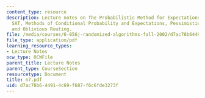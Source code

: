 ```yaml
---
content_type: resource
description: Lecture notes on The Probabilistic Method for Expectations, Wiring, MAX
  SAT, Methods of Conditional Probability and Expectations, Pessimistic Estimators
  and Oblivious Routing.
file: /media/courses/6-856j-randomized-algorithms-fall-2002/d7ac78b644914c69f687f6c6fde3273f_n7.pdf
file_type: application/pdf
learning_resource_types:
- Lecture Notes
ocw_type: OCWFile
parent_title: Lecture Notes
parent_type: CourseSection
resourcetype: Document
title: n7.pdf
uid: d7ac78b6-4491-4c69-f687-f6c6fde3273f
---
```

